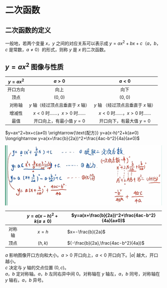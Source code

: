 # 二次函数

## 二次函数的定义

一般地，若两个变量 $x$，$y$ 之间的对应关系可以表示成 $y=ax^2+bx+c$（$a$，$b$，$c$ 是常数，$a≠0$）的形式，则称 $y$ 是 $x$ 的二次函数。

## $y=ax^2$ 图像与性质

| $y=ax^2$ |               $a>0$               |               $a<0$                |
| :------: | :-------------------------------: | :--------------------------------: |
| 开口方向 |               向上                |                向下                |
|   顶点   |              $(0,0)$              |              $(0,0)$               |
|  对称轴  | $y$ 轴（经过顶点且垂直于 $x$ 轴） | $y$ 轴 （经过顶点且垂直于 $x$ 轴） |
|  增减性  |      $x<0$ 时……，$x>0$ 时……       |       $x<0$ 时……，$x>0$ 时……       |
|   最值   |     开口向上，有最小值 $y=0$      |      开口向下，有最大值 $y=0$      |

$y=ax^2+bx+c(a≠0) \xrightarrow{\text{配方}} y=a(x-h)^2+k(a≠0) \longrightarrow y=a(x+\frac{b}{2a})^2+\frac{4ac-b^2}{4a}(a≠0)$

![](%E4%BA%8C%E6%AC%A1%E5%87%BD%E6%95%B0%E4%B8%80%E8%88%AC%E5%BC%8F%E6%B1%82%E9%A1%B6%E7%82%B9%E5%9D%90%E6%A0%87.png)

|        | $y=a(x-h)^2+k(a≠0)$ | $y=a(x+\frac{b}{2a})^2+\frac{4ac-b^2}{4a}(a≠0)$ |
| :----: | :-----------------: | ----------------------------------------------- |
| 对称轴 |        $x=h$        | $x=-\frac{b}{2a}$                               |
|  顶点  |       $(h,k)$       | $(-\frac{b}{2a},\frac{4ac-b^2}{4a})$            |

$a$ 影响图像开口方向和大小。$a>0$ 开口向上，$a<0$ 开口向下。$|a|$ 越大，开口越小。  
$c$ 决定与 $y$ 轴的交点位置 $(0,c)$。  
$a$，$b$ 定对称轴。$a$，$b$ 左同右异中间 $0$。对称轴在 $y$ 轴左，$a$，$b$ 同号，对称轴在 $y$ 轴右，$a$，$b$ 异号。
